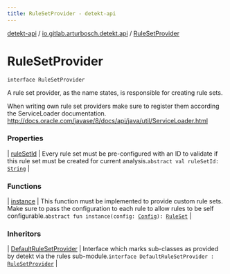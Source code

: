 ```yaml
---
title: RuleSetProvider - detekt-api
---
```


[detekt-api](../../index.html) / [io.gitlab.arturbosch.detekt.api](../index.html) / [RuleSetProvider](./index.html)

# RuleSetProvider

`interface RuleSetProvider`

A rule set provider, as the name states, is responsible for creating rule sets.

When writing own rule set providers make sure to register them according the ServiceLoader documentation.
http://docs.oracle.com/javase/8/docs/api/java/util/ServiceLoader.html

### Properties

| [ruleSetId](rule-set-id.html) | Every rule set must be pre-configured with an ID to validate if this rule set must be created for current analysis.`abstract val ruleSetId: `[`String`](https://kotlinlang.org/api/latest/jvm/stdlib/kotlin/-string/index.html) |

### Functions

| [instance](instance.html) | This function must be implemented to provide custom rule sets. Make sure to pass the configuration to each rule to allow rules to be self configurable.`abstract fun instance(config: `[`Config`](../-config/index.html)`): `[`RuleSet`](../-rule-set/index.html) |

### Inheritors

| [DefaultRuleSetProvider](../../io.gitlab.arturbosch.detekt.api.internal/-default-rule-set-provider.html) | Interface which marks sub-classes as provided by detekt via the rules sub-module.`interface DefaultRuleSetProvider : `[`RuleSetProvider`](./index.html) |

